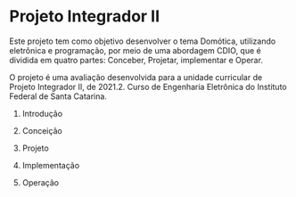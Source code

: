 # Projeto Integrador  II

Este projeto tem como objetivo desenvolver o tema Domótica, utilizando eletrônica e programação, por meio de uma abordagem CDIO, que é dividida em quatro partes:
Conceber, Projetar, implementar e Operar.

O projeto é uma avaliação desenvolvida para a unidade curricular de Projeto Integrador II, de 2021.2.
Curso de Engenharia Eletrônica do Instituto Federal de Santa Catarina.

1. Introduçâo

2. Conceição

3. Projeto

4. Implementação

5. Operação
